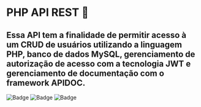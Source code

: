 # PHP API REST 🐘
## Essa API tem a finalidade de permitir acesso à um CRUD de usuários utilizando a linguagem PHP, banco de dados MySQL, gerenciamento de autorização de acesso com a tecnologia JWT e gerenciamento de documentação com o framework APIDOC.

![Badge](https://img.shields.io/badge/Language-PHP-%23777bb4?style=for-the-badge&logo=php)
![Badge](https://img.shields.io/badge/Database-PHP-%234479a1?style=plastic&logo=mysql)
![Badge](https://img.shields.io/badge/Language-PHP-%23777bb4?style=for-the-badge&logo=php)